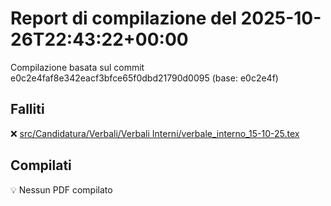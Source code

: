 # Report di compilazione del 2025-10-26T22:43:22+00:00

Compilazione basata sul commit e0c2e4faf8e342eacf3bfce65f0dbd21790d0095 (base: e0c2e4f)

## Falliti
❌ [src/Candidatura/Verbali/Verbali Interni/verbale_interno_15-10-25.tex](https://github.com/sass0lino/DocuTex/actions/runs/18824802719)


## Compilati
💡 Nessun PDF compilato
